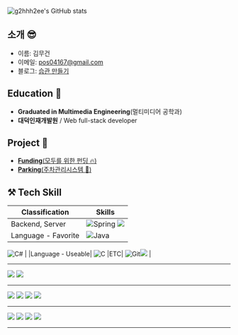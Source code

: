 

![g2hhh2ee's GitHub stats](https://github-readme-stats.vercel.app/api?username=KMGeon&count_private=true&include_all_commits=false&show_icons=true&theme=swift&hide=stars,issues&title_color=DBAEFF&width=100%)


## 소개 😎

  - 이름: 김무건
  - 이메일: [pos04167@gmail.com](pos04167@gmail.com)
  - 블로그: [습관 만들기](https://pos04167.tistory.com/)


  ## Education 🥸

  - **Graduated in Multimedia Engineering**(멀티미디어 공학과)
  - **대덕인재개발원** / Web full-stack developer

  ## Project 🎇

  - [**Funding**(모두를 위한 펀딩 🔥)](https://github.com/KMGeon/Funding_Web)
  - [**Parking**(주차관리시스템 :gem:)](https://github.com/KMGeon/ParkingManagementSystem)
  
  
  
  ## ⚒ Tech Skill
|Classification|Skills|
|---|---|
|Backend, Server| ![Spring](https://img.shields.io/badge/spring-%236DB33F.svg?style=for-the-badge&logo=spring&logoColor=white)  <img src="https://img.shields.io/badge/oracle-F80000?style=for-the-badge&logo=oracle&logoColor=white">  ||
|Language - Favorite| ![Java](https://img.shields.io/badge/java-%23ED8B00.svg?style=for-the-badge&logo=java&logoColor=white) 
 ![C#](https://img.shields.io/badge/C#-%3670A0.svg?style=for-the-badge&logo=java&logoColor=ffdd54)
|
|Language - Useable| ![C](https://img.shields.io/badge/c-%2300599C.svg?style=for-the-badge&logo=c&logoColor=white)
|ETC| ![Git](https://img.shields.io/badge/git-%23F05033.svg?style=for-the-badge&logo=git&logoColor=white)<img src="https://img.shields.io/badge/Unity-007396?style=for-the-badge&logo=Unity&logoColor=black"> |

 
<hr>
<div> 

<img src="https://img.shields.io/badge/Java-F7DF1E?style=for-the-badge&logo=Java&logoColor=white">
<img src="https://img.shields.io/badge/Spring-6DB33F?style=for-the-badge&logo=Spring&logoColor=white"> 

<hr>
 
  <img src="https://img.shields.io/badge/html5-E34F26?style=for-the-badge&logo=html5&logoColor=white">  <img src="https://img.shields.io/badge/css-1572B6?style=for-the-badge&logo=css3&logoColor=white"> <img src="https://img.shields.io/badge/javascript-F7DF1E?style=for-the-badge&logo=javascript&logoColor=black"> 
  <img src="https://img.shields.io/badge/Unity-007396?style=for-the-badge&logo=Unity&logoColor=black"> 
 
  <hr>

  <img src="https://img.shields.io/badge/oracle-F80000?style=for-the-badge&logo=oracle&logoColor=white"> 
  <img src="https://img.shields.io/badge/apache tomcat-F8DC75?style=for-the-badge&logo=apachetomcat&logoColor=white">
  <img src="https://img.shields.io/badge/github-181717?style=for-the-badge&logo=github&logoColor=white">
  <img src="https://img.shields.io/badge/git-F05032?style=for-the-badge&logo=git&logoColor=white">



<hr>


